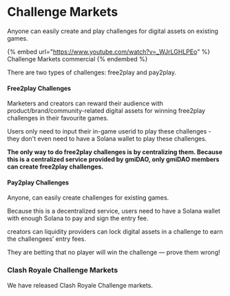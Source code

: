 # Challenge Markets

Anyone can easily create and play challenges for digital assets on existing games.&#x20;

{% embed url="https://www.youtube.com/watch?v=_WJrLGHLPEo" %}
Challenge Markets commercial
{% endembed %}

There are two types of challenges: free2play and pay2play.

#### Free2play Challenges

Marketers and creators can reward their audience with product/brand/community-related digital assets for winning free2play challenges in their favourite games.

Users only need to input their in-game userid to play these challenges - they don't even need to have a Solana wallet to play these challenges.&#x20;

**The only way to do free2play challenges is by centralizing them. Because this is a centralized service provided by gmiDAO, only gmiDAO members can create free2play challenges.**

#### Pay2play Challenges

Anyone, can easily create challenges for existing games.&#x20;

Because this is a decentralized service, users need to have a Solana wallet with enough Solana to pay and sign the entry fee.

creators can liquidity providers can lock digital assets in a challenge to earn the challengees’ entry fees.

They are betting that no player will win the challenge — prove them wrong!

### Clash Royale Challenge Markets <a href="#clash-royale-challenge-markets" id="clash-royale-challenge-markets"></a>

We have released Clash Royale Challenge markets.
